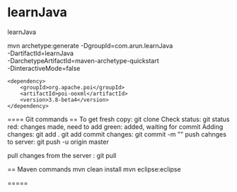 # learnJava
learnJava


  mvn archetype:generate -DgroupId=com.arun.learnJava  \
  -DartifactId=learnJava  \
  -DarchetypeArtifactId=maven-archetype-quickstart  \
  -DinteractiveMode=false

    <dependency>
        <groupId>org.apache.poi</groupId>
        <artifactId>poi-ooxml</artifactId>
        <version>3.8-beta4</version>
    </dependency>

==== Git commands ==
To get fresh copy: git clone
Check status: git status
               red: changes made, need to add
               green: added, waiting for commit
Adding changes: git add .
                git add <file name >
commit changes: git commit -m "<comments>"
push cahnges to server: git push -u origin master

pull changes from the server : git pull 


== Maven commands
mvn clean install 
mvn eclipse:eclipse


=====





